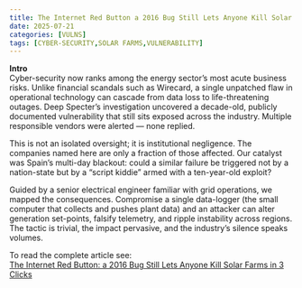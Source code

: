 ```yaml
---
title: The Internet Red Button a 2016 Bug Still Lets Anyone Kill Solar Farms in 3 Clicks
date: 2025-07-21
categories: [VULNS]
tags: [CYBER-SECURITY,SOLAR FARMS,VULNERABILITY]
---
```


**Intro**  
Cyber-security now ranks among the energy sector’s most acute business risks. Unlike financial scandals such as Wirecard, a single unpatched flaw in operational technology can cascade from data loss to life-threatening outages. Deep Specter’s investigation uncovered a decade-old, publicly documented vulnerability that still sits exposed across the industry. Multiple responsible vendors were alerted — none replied.

This is not an isolated oversight; it is institutional negligence. The companies named here are only a fraction of those affected. Our catalyst was Spain’s multi-day blackout: could a similar failure be triggered not by a nation-state but by a “script kiddie” armed with a ten-year-old exploit?

Guided by a senior electrical engineer familiar with grid operations, we mapped the consequences. Compromise a single data-logger (the small computer that collects and pushes plant data) and an attacker can alter generation set-points, falsify telemetry, and ripple instability across regions. The tactic is trivial, the impact pervasive, and the industry’s silence speaks volumes.

To read the complete article see:  
[The Internet Red Button: a 2016 Bug Still Lets Anyone Kill Solar Farms in 3 Clicks](https://reporter.deepspecter.com/the-internet-red-button-a-2016-bug-still-lets-anyone-kill-solar-farms-in-3-clicks-042eeca7df33)